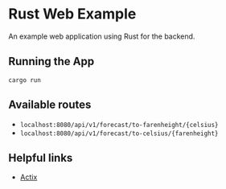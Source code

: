 # Rust Web Example

An example web application using Rust for the backend.

## Running the App

`cargo run`

## Available routes

- `localhost:8080/api/v1/forecast/to-farenheight/{celsius}`
- `localhost:8080/api/v1/forecast/to-celsius/{farenheight}`

## Helpful links

- [Actix](https://actix.rs/docs/getting-started)